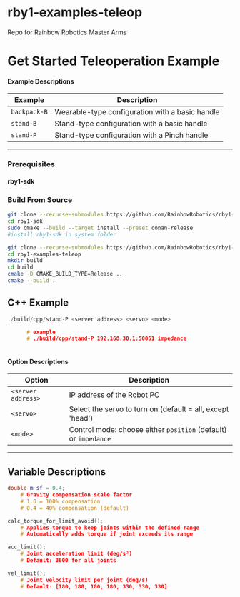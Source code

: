 # rby1-examples-teleop
Repo for Rainbow Robotics Master Arms




# Get Started Teleoperation Example


#### Example Descriptions

| Example      | Description                                                                                 |
|--------------|---------------------------------------------------------------------------------------------|
| `backpack-B` | Wearable-type configuration with a basic handle                                             |
| `stand-B`    | Stand-type configuration with a basic handle                                                |
| `stand-P`    | Stand-type configuration with a Pinch handle                                                |

---

### Prerequisites

#### rby1-sdk


### Build From Source

```bash
git clone --recurse-submodules https://github.com/RainbowRobotics/rby1-sdk.git
cd rby1-sdk
sudo cmake --build --target install --preset conan-release
#install rby1-sdk in system folder
```

```bash
git clone --recurse-submodules https://github.com/RainbowRobotics/rby1-examples-teleop.git
cd rby1-examples-teleop
mkdir build
cd build
cmake -D CMAKE_BUILD_TYPE=Release ..
cmake --build .
```


## C++ Example

```c++
./build/cpp/stand-P <server address> <servo> <mode>

      # example
      # ./build/cpp/stand-P 192.168.30.1:50051 impedance
      
```

#### Option Descriptions

| Option             | Description                                                                 |
|--------------------|-----------------------------------------------------------------------------|
| `<server address>` | IP address of the Robot PC                                                  |
| `<servo>`          | Select the servo to turn on (default = all, except 'head')                  |
| `<mode>`           | Control mode: choose either `position` (default) or `impedance`             |


---

## Variable Descriptions

```c++
double m_sf = 0.4;
    # Gravity compensation scale factor
    # 1.0 = 100% compensation
    # 0.4 = 40% compensation (default)

calc_torque_for_limit_avoid();
    # Applies torque to keep joints within the defined range
    # Automatically adds torque if joint exceeds its range

acc_limit();
    # Joint acceleration limit (deg/s²)
    # Default: 3600 for all joints

vel_limit();
    # Joint velocity limit per joint (deg/s)
    # Default: [180, 180, 180, 180, 330, 330, 330]
```
